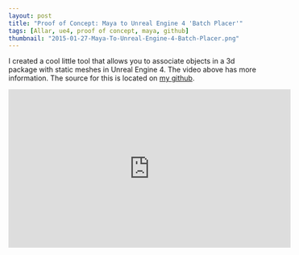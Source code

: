 ```yaml
---
layout: post
title: "Proof of Concept: Maya to Unreal Engine 4 'Batch Placer'"
tags: [Allar, ue4, proof of concept, maya, github]
thumbnail: "2015-01-27-Maya-To-Unreal-Engine-4-Batch-Placer.png"
---
```


I created a cool little tool that allows you to associate objects in a 3d package with static meshes in Unreal Engine 4. The video above has more information. The source for this is located on [my github](https://github.com/Allar/ProductivityPlugin).<!-- more -->

<iframe width="560" height="315" src="https://www.youtube.com/embed/TcbSW4icYV4" frameborder="0"> </iframe>